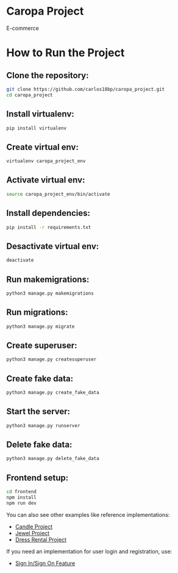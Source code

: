 # Caropa Project
E-commerce

# How to Run the Project

## Clone the repository:
```bash
git clone https://github.com/carlos18bp/caropa_project.git
cd caropa_project
```

## Install virtualenv:
```bash
pip install virtualenv
```

## Create virtual env:
```bash
virtualenv caropa_project_env
```

## Activate virtual env:
```bash
source caropa_project_env/bin/activate
```

## Install dependencies:
```bash
pip install -r requirements.txt
```

## Desactivate virtual env:
```bash
deactivate
```

## Run makemigrations:
```bash
python3 manage.py makemigrations
```

## Run migrations:
```bash
python3 manage.py migrate
```

## Create superuser:
```bash
python3 manage.py createsuperuser
```

## Create fake data:
```bash
python3 manage.py create_fake_data
```

## Start the server:
```bash
python3 manage.py runserver
```

## Delete fake data:
```bash
python3 manage.py delete_fake_data
```

## Frontend setup:
```bash
cd frontend
npm install
npm run dev
```

You can also see other examples like reference implementations:

- [Candle Project](https://github.com/carlos18bp/candle_project)
- [Jewel Project](https://github.com/carlos18bp/jewel_project)
- [Dress Rental Project](https://github.com/carlos18bp/dress_rental_project)

If you need an implementation for user login and registration, use:
- [Sign In/Sign On Feature](https://github.com/carlos18bp/signin_signon_feature)